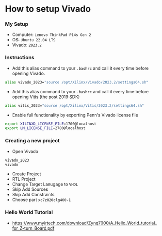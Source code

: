 # How to setup Vivado

### My Setup
- Computer: `Lenovo ThinkPad P14s Gen 2`
- OS: `Ubuntu 22.04 LTS`
- Vivado: `2023.2`

### Instructions
- Add this alias command to your `.bashrc` and call it every time before opening Vivado.
```bash
alias vivado_2023="source /opt/Xilinx/Vivado/2023.2/settings64.sh"
```
- Add this alias command to your `.bashrc` and call it every time before opening Vitis (the post 2019 SDK)
```bash
alias vitis_2023="source /opt/Xilinx/Vitis/2023.2/settings64.sh"
```
- Enable full functionality by exporting Penn's Vivado license file
```bash
export XILINXD_LICENSE_FILE=1700@localhost
export LM_LICENSE_FILE=2700@localhost
```

### Creating a new project
- Open Vivado
```bash
vivado_2023
vivado
```
- Create Project
- RTL Project
- Change Target Lanugage to `VHDL`
- Skip Add Sources
- Skip Add Constraints
- Choose part `xc7z020clg400-1`


### Hello World Tutorial
- https://www.myirtech.com/download/Zynq7000/A_Hello_World_tutorial_for_Z-turn_Board.pdf
